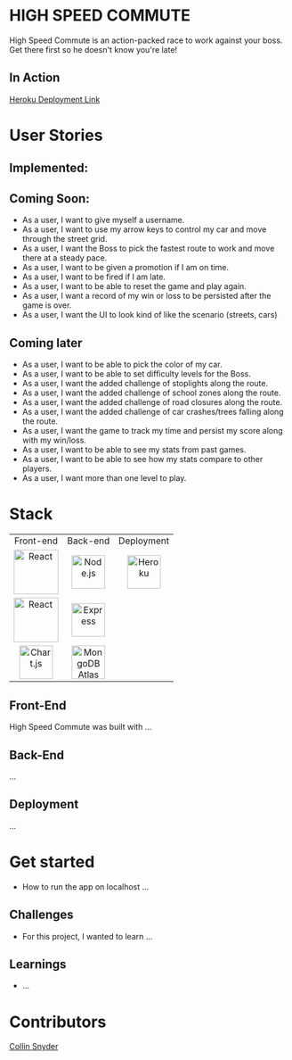 # HIGH SPEED COMMUTE

High Speed Commute is an action-packed race to work against your boss. Get there first so he doesn't know you're late!

## In Action

<a href=''>Heroku Deployment Link</a>

# User Stories

## Implemented:

## Coming Soon:
- As a user, I want to give myself a username.
- As a user, I want to use my arrow keys to control my car and move through the street grid.
- As a user, I want the Boss to pick the fastest route to work and move there at a steady pace.
- As a user, I want to be given a promotion if I am on time.
- As a user, I want to be fired if I am late.
- As a user, I want to be able to reset the game and play again.
- As a user, I want a record of my win or loss to be persisted after the game is over.
- As a user, I want the UI to look kind of like the scenario (streets, cars)

## Coming later

- As a user, I want to be able to pick the color of my car.
- As a user, I want to be able to set difficulty levels for the Boss.
- As a user, I want the added challenge of stoplights along the route.
- As a user, I want the added challenge of school zones along the route.
- As a user, I want the added challenge of road closures along the route.
- As a user, I want the added challenge of car crashes/trees falling along the route.
- As a user, I want the game to track my time and persist my score along with my win/loss.
- As a user, I want to be able to see my stats from past games.
- As a user, I want to be able to see how my stats compare to other players.
- As a user, I want more than one level to play.

# Stack

<table>
  <tr>
  </tr>
  <tr>
    <td align="center">Front-end</td>
    <td align="center">Back-end</td>
    <td align="center">Deployment</td>
  </tr>
  <tr>
    <td align="center"><img src="https://upload.wikimedia.org/wikipedia/commons/thumb/a/a7/React-icon.svg/1280px-React-icon.svg.png" alt="React" title="React" width="80px"/></td>
    <td align="center"><img src="https://nodejs.org/static/images/logos/nodejs-new-pantone-black.png" alt="Node.js" title="Node.js" width="60px"/></td>
    <td align="center"><img src="https://res.cloudinary.com/practicaldev/image/fetch/s--K2q0A5SX--/c_limit%2Cf_auto%2Cfl_progressive%2Cq_auto%2Cw_880/https://thepracticaldev.s3.amazonaws.com/i/2elgd5zp07wkeilkna63.png" alt="Heroku" title="Heroku" width="60px"/></td>
  </tr>
  <tr>
    <td align="center"><img src="https://d33wubrfki0l68.cloudfront.net/22e10665fd27c809674f166b54f5c67e3ac62570/2ceb4/img/users/react-bootstrap.png" alt="React" title="React" width="80px"/></td>
    <td align="center"><img src="https://buttercms.com/static/images/tech_banners/ExpressJS.png" alt="Express" title="Express" width="60px"/></td>
  </tr>
  <tr>
    <td align="center"><img src="https://www.chartjs.org/img/chartjs-logo.svg" alt="Chart.js" title="Chart.js" width="60px"/></td>
    <td align="center"><img src="https://img.stackshare.io/service/5739/atlas-360x360.png" alt="MongoDB Atlas" title="MongoDB Atlas" width="60px"/></td>
  </tr>
</table>

## Front-End
High Speed Commute was built with ...

## Back-End 
...

## Deployment
...

# Get started

- How to run the app on localhost ...

## Challenges
- For this project, I wanted to learn ...

## Learnings
- ...

# Contributors

[Collin Snyder](https://github.com/Collin-Snyder)